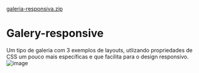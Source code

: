 
[galeria-responsiva.zip](https://github.com/jadielsanttos/Galery-responsive/files/6379167/galeria-responsiva.zip)
# Galery-responsive
Um tipo de galeria com 3 exemplos de layouts, utlizando propriedades de CSS um pouco mais específicas e que facilita para o design responsivo.
![image](https://user-images.githubusercontent.com/82414367/116127615-6dac8b00-a69e-11eb-8576-abbc78cef6fb.png)

